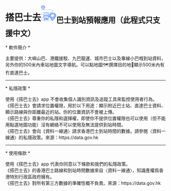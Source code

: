 <h1>搭巴士去<img src="icon48.png"><sub>巴士到站預報應用（此程式只支援中文）</sub></h1>
<p>* 軟件簡介 *</p>
主要提供：大嶼山巴、港鐵接駁、九巴龍運、城市巴士以及專線小巴嘅到站資料，另外你的500米內車站地圖文字導航。可以點地圖🗺️撰擇目的地📍顯示500米內有冇直達巴士。<br>
<hr>
<p>* 私隱政策 *</p>
使用《搭巴士去》app 不會收集個人識別資訊及追蹤工具來監控使用者行為。<br>
《搭巴士去》會請求位置權限，用於以下用途：顯示附近巴士站、直達巴士資料、顯示路線與你距離最近的站。你的位置資訊不會被上傳。<br>
《搭巴士去》尊重你的私隱和選擇權，即使你不提供位置權限也可以使用（但不能用點選地圖功能）沒有網絡不可以使用及無法提供到站時間。<br>
《搭巴士去》會向《資料一線通〉請求香港巴士到站時間的數據。請參閱〈資料一線通〉的私隱政策。來源：https://data.gov.hk<br>
<hr>
<p>* 使用條款 *</p>
使用《搭巴士去》app 代表你同意以下條款和我們的私隱政策。<br>
《搭巴士去》的香港巴士路線和到站時問數據來自〈資料一線通〉，知識產權爲香港特別行政區政府擁有。<br>
《搭巴士去》對所有第三方數據的準確性概不負責。來源：https://data.gov.hk
